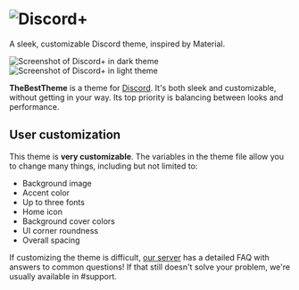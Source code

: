 # ![Discord+](https://whmcs.vnhosts.com/assets/img/1.png)
A sleek, customizable Discord theme, inspired by Material.

![Screenshot of Discord+ in dark theme](https://whmcs.vnhosts.com/assets/img/Screenshot2.png)
![Screenshot of Discord+ in light theme](https://whmcs.vnhosts.com/assets/img/Screenshot1.png)

**TheBestTheme** is a theme for [Discord](https://discord.com). It's both sleek and customizable, without getting in your way. Its top priority is balancing between looks and performance.

## User customization
This theme is **very customizable**.
The variables in the theme file allow you to change many things, including but not limited to:
* Background image
* Accent color
* Up to three fonts
* Home icon
* Background cover colors
* UI corner roundness
* Overall spacing

If customizing the theme is difficult, [our server](https://discord.gg/invite/bptEdGMNfW) has a detailed FAQ with answers to common questions! If that still doesn't solve your problem, we're usually available in #support.
